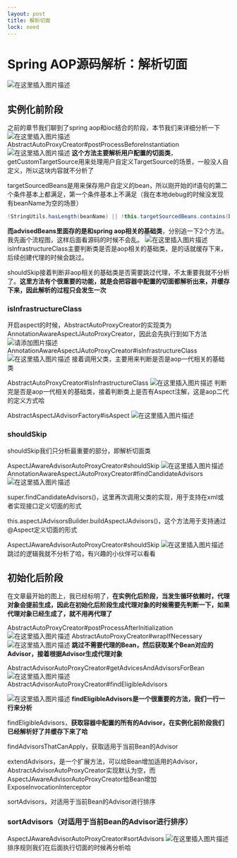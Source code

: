 ```yaml
---
layout: post
title: 解析切面
lock: need
---
```


# Spring AOP源码解析：解析切面
![在这里插入图片描述](https://img-blog.csdnimg.cn/4de79fa4a508414ea40428ad713dae92.png?)
## 实例化前阶段
之前的章节我们聊到了spring aop和ioc结合的阶段，本节我们来详细分析一下
![在这里插入图片描述](https://img-blog.csdnimg.cn/2bd4918b1f344be0b204d125e666c79a.png?)
AbstractAutoProxyCreator#postProcessBeforeInstantiation
![在这里插入图片描述](https://img-blog.csdnimg.cn/09e3f190af754b3ca91dfb234b894624.png?)
**这个方法主要解析用户配置的切面类**，getCustomTargetSource用来处理用户自定义TargetSource的场景，一般没人自定义，所以这块内容就不分析了

targetSourcedBeans是用来保存用户自定义的bean，所以刚开始的if语句的第二个条件基本上都满足，第一个条件基本上不满足（我在本地debug的时候没发现有beanName为空的场景）
```java
!StringUtils.hasLength(beanName) || !this.targetSourcedBeans.contains(beanName)
```
**而advisedBeans里面存的是和spring aop相关的基础类**，分别追一下2个方法。我先画个流程图，这样后面看源码的时候不会乱。
![在这里插入图片描述](https://img-blog.csdnimg.cn/3c6fd529b6fb4f3383606e4f6c8b9cdf.png?)
isInfrastructureClass主要判断类是否是aop相关的基础类，是的话就缓存下来，后续创建代理的时候会跳过。

shouldSkip接着判断非aop相关的基础类是否需要跳过代理，不太重要我就不分析了。**这里方法有个很重要的功能，就是会把容器中配置的切面都解析出来，并缓存下来，因此解析的过程只会发生一次**
### isInfrastructureClass
开启aspect的时候，AbstractAutoProxyCreator的实现类为AnnotationAwareAspectJAutoProxyCreator，因此会先执行到如下方法
![请添加图片描述](https://img-blog.csdnimg.cn/8202d95bd6c54240845e7ce23c361747.png?)
AnnotationAwareAspectJAutoProxyCreator#isInfrastructureClass
![在这里插入图片描述](https://img-blog.csdnimg.cn/160a649dfaf64455afa167910b16a956.png?)
接着调用父类，主要用来判断是否是aop一代相关的基础类

AbstractAutoProxyCreator#isInfrastructureClass
![在这里插入图片描述](https://img-blog.csdnimg.cn/40a16b7816574873aaa1ba45fb845894.png?)
判断完是否是aop一代相关的基础类，接着判断类上是否有Aspect注解，这是aop二代的定义方式哈

AbstractAspectJAdvisorFactory#isAspect
![在这里插入图片描述](https://img-blog.csdnimg.cn/12a9866741de40e7a3e1f5df684b8b24.png?)
### shouldSkip
shouldSkip我们只分析最重要的部分，即解析切面类

AspectJAwareAdvisorAutoProxyCreator#shouldSkip
![在这里插入图片描述](https://img-blog.csdnimg.cn/c02cb2288a8e469f89c6f9ffce19e0cc.png?)
AnnotationAwareAspectJAutoProxyCreator#findCandidateAdvisors
![在这里插入图片描述](https://img-blog.csdnimg.cn/bd24bdf64f764c298222ab2f67aa6700.png?)

super.findCandidateAdvisors()，这里再次调用父类的实现，用于支持在xml或者实现接口定义切面的形式

this.aspectJAdvisorsBuilder.buildAspectJAdvisors()，这个方法用于支持通过@Aspect定义切面的形式

AspectJAwareAdvisorAutoProxyCreator#shouldSkip
![在这里插入图片描述](https://img-blog.csdnimg.cn/094d5fb21ce3475d8b85679116a1ee3d.png?)
跳过的逻辑我就不分析了哈，有兴趣的小伙伴可以看看
## 初始化后阶段
在文章最开始的图上，我已经标明了，**在实例化后阶段，当发生循环依赖时，代理对象会提前生成，因此在初始化后阶段生成代理对象的时候需要先判断一下，如果代理对象已经生成了，就不用再代理了**

AbstractAutoProxyCreator#postProcessAfterInitialization
![在这里插入图片描述](https://img-blog.csdnimg.cn/5117046da6984a628f270b33f08f3e91.png?)
AbstractAutoProxyCreator#wrapIfNecessary
![在这里插入图片描述](https://img-blog.csdnimg.cn/a3d01787c2be445da4137fe33989b5ba.png?)
**跳过不需要代理的Bean，然后获取某个Bean对应的Advisor，接着根据Advisor生成代理对象**

AbstractAdvisorAutoProxyCreator#getAdvicesAndAdvisorsForBean
![在这里插入图片描述](https://img-blog.csdnimg.cn/eb0326cd49c54802b964427d950f1426.png)
AbstractAdvisorAutoProxyCreator#findEligibleAdvisors

![在这里插入图片描述](https://img-blog.csdnimg.cn/adb7ec95436c4516a067af6d5510f859.png)
**findEligibleAdvisors是一个很重要的方法，我们一行一行来分析**

findEligibleAdvisors，**获取容器中配置的所有的Advisor，在实例化前阶段我们已经解析好了并缓存下来了哈**

findAdvisorsThatCanApply，获取适用于当前Bean的Advisor

extendAdvisors，是一个扩展方法，可以给Bean增加适用的Advisor，AbstractAdvisorAutoProxyCreator实现默认为空，而AspectJAwareAdvisorAutoProxyCreator给Bean增加ExposeInvocationInterceptor

sortAdvisors，对适用于当前Bean的Advisor进行排序

### sortAdvisors（对适用于当前Bean的Advisor进行排序）
AspectJAwareAdvisorAutoProxyCreator#sortAdvisors
![在这里插入图片描述](https://img-blog.csdnimg.cn/2d495512a8fd4e9a8b7b2e0132b63e49.png?)
排序规则我们在后面执行切面的时候再分析哈